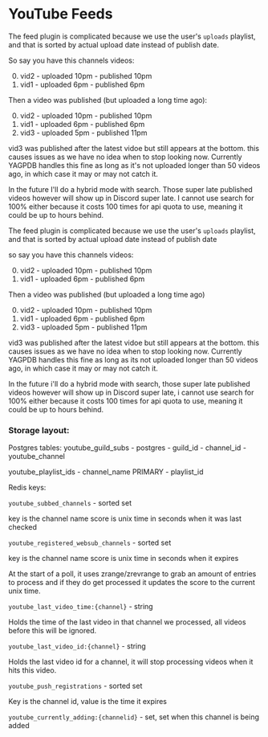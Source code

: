 # YouTube Feeds

The feed plugin is complicated because we use the user's `uploads` playlist, and that is sorted by actual upload date instead of publish date.

So say you have this channels videos:

0.  vid2 - uploaded 10pm - published 10pm
1.  vid1 - uploaded 6pm - published 6pm

Then a video was published (but uploaded a long time ago):

0.  vid2 - uploaded 10pm - published 10pm
1.  vid1 - uploaded 6pm - published 6pm
2.  vid3 - uploaded 5pm - published 11pm

vid3 was published after the latest vidoe but still appears at the bottom. this causes issues as we have no idea when to stop looking now. Currently YAGPDB handles this fine as long as it's not uploaded longer than 50 videos ago, in which case it may or may not catch it.

In the future I'll do a hybrid mode with search. Those super late published videos however will show up in Discord super late. I cannot use search for 100% either because it costs 100 times for api quota to use, meaning it could be up to hours behind.

The feed plugin is complicated because we use the user's `uploads` playlist, and that is sorted by actual upload date instead of publish date

so say you have this channels videos:

0.  vid2 - uploaded 10pm - published 10pm
1.  vid1 - uploaded 6pm - published 6pm

Then a video was published (but uploaded a long time ago)

0.  vid2 - uploaded 10pm - published 10pm
1.  vid1 - uploaded 6pm - published 6pm
2.  vid3 - uploaded 5pm - published 11pm

vid3 was published after the latest vidoe but still appears at the bottom. this causes issues as we have no idea when to stop looking now. Currently YAGPDB handles this fine as long as its not uploaded longer than 50 videos ago, in which case it may or may not catch it.

In the future i'll do a hybrid mode with search, those super late published videos however will show up in Discord super late, i cannot use search for 100% either because it costs 100 times for api quota to use, meaning it could be up to hours behind.

### Storage layout:

Postgres tables:
youtube_guild_subs - postgres - guild_id - channel_id - youtube_channel

youtube_playlist_ids - channel_name PRIMARY - playlist_id

Redis keys:

`youtube_subbed_channels` - sorted set

key is the channel name
score is unix time in seconds when it was last checked

`youtube_registered_websub_channels` - sorted set

key is the channel name
score is unix time in seconds when it expires

At the start of a poll, it uses zrange/zrevrange to grab an amount of entries to process and if they do get processed it updates the score to the current unix time.

`youtube_last_video_time:{channel}` - string

Holds the time of the last video in that channel we processed, all videos before this will be ignored.

`youtube_last_video_id:{channel}` - string

Holds the last video id for a channel, it will stop processing videos when it hits this video.

`youtube_push_registrations` - sorted set

Key is the channel id, value is the time it expires

`youtube_currently_adding:{channelid}` - set, set when this channel is being added
